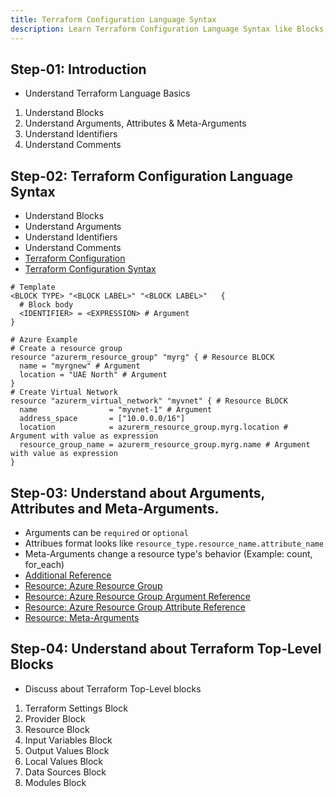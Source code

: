 ```yaml
---
title: Terraform Configuration Language Syntax
description: Learn Terraform Configuration Language Syntax like Blocks, Arguments, Comments etc
---
```


## Step-01: Introduction
- Understand Terraform Language Basics
1. Understand Blocks
2. Understand Arguments, Attributes & Meta-Arguments
3. Understand Identifiers
4. Understand Comments


## Step-02: Terraform Configuration Language Syntax
- Understand Blocks
- Understand Arguments
- Understand Identifiers
- Understand Comments
- [Terraform Configuration](https://www.terraform.io/docs/configuration/index.html)
- [Terraform Configuration Syntax](https://www.terraform.io/docs/configuration/syntax.html)
```t
# Template
<BLOCK TYPE> "<BLOCK LABEL>" "<BLOCK LABEL>"   {
  # Block body
  <IDENTIFIER> = <EXPRESSION> # Argument
}

# Azure Example
# Create a resource group
resource "azurerm_resource_group" "myrg" { # Resource BLOCK
  name = "myrgnew" # Argument
  location = "UAE North" # Argument 
}
# Create Virtual Network
resource "azurerm_virtual_network" "myvnet" { # Resource BLOCK
  name                = "myvnet-1" # Argument
  address_space       = ["10.0.0.0/16"]
  location            = azurerm_resource_group.myrg.location # Argument with value as expression
  resource_group_name = azurerm_resource_group.myrg.name # Argument with value as expression
}
```

## Step-03: Understand about Arguments, Attributes and Meta-Arguments.
- Arguments can be `required` or `optional`
- Attribues format looks like `resource_type.resource_name.attribute_name`
- Meta-Arguments change a resource type's behavior (Example: count, for_each)
- [Additional Reference](https://learn.hashicorp.com/tutorials/terraform/resource?in=terraform/configuration-language) 
- [Resource: Azure Resource Group](https://registry.terraform.io/providers/hashicorp/azurerm/latest/docs/data-sources/resource_group)
- [Resource: Azure Resource Group Argument Reference](https://registry.terraform.io/providers/hashicorp/azurerm/latest/docs/data-sources/resource_group#arguments-reference)
- [Resource: Azure Resource Group Attribute Reference](https://registry.terraform.io/providers/hashicorp/azurerm/latest/docs/data-sources/resource_group#attributes-reference)
- [Resource: Meta-Arguments](https://www.terraform.io/docs/language/meta-arguments/depends_on.html)

## Step-04: Understand about Terraform Top-Level Blocks
- Discuss about Terraform Top-Level blocks
1. Terraform Settings Block
2. Provider Block
3. Resource Block
4. Input Variables Block
5. Output Values Block
6. Local Values Block
7. Data Sources Block
8. Modules Block


